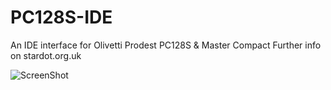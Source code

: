 # PC128S-IDE
An IDE interface for Olivetti Prodest PC128S & Master Compact
Further info on stardot.org.uk


![ScreenShot](https://raw.githubusercontent.com/aotta/PC128S-IDE/blob/main/PC128S_IDE.png)
